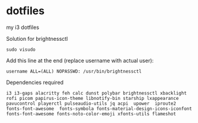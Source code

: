 # dotfiles
my i3 dotfiles

 Solution for brightnessctl 

`sudo visudo`

Add this line at the end (replace username with actual user):

`username ALL=(ALL) NOPASSWD: /usr/bin/brightnessctl` 

Dependencies required


`i3
i3-gaps
alacritty
feh
calc
dunst
polybar
brightnessctl
xbacklight
rofi
picom
papirus-icon-theme
libnotify-bin
starship
lxappearance
pavucontrol
playerctl
pulseaudio-utils
jq
acpi 
upower 
iproute2
fonts-font-awesome  fonts-symbola fonts-material-design-icons-iconfont fonts-font-awesome fonts-noto-color-emoji xfonts-utils
flameshot`
